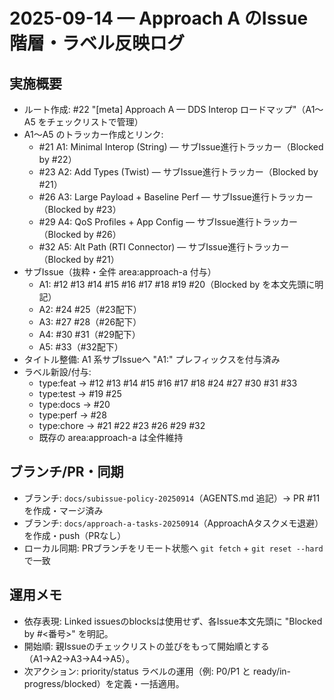 # 2025-09-14 — Approach A のIssue階層・ラベル反映ログ

## 実施概要
- ルート作成: #22 "[meta] Approach A — DDS Interop ロードマップ"（A1〜A5 をチェックリストで管理）
- A1〜A5 のトラッカー作成とリンク:
  - #21 A1: Minimal Interop (String) — サブIssue進行トラッカー（Blocked by #22）
  - #23 A2: Add Types (Twist) — サブIssue進行トラッカー（Blocked by #21）
  - #26 A3: Large Payload + Baseline Perf — サブIssue進行トラッカー（Blocked by #23）
  - #29 A4: QoS Profiles + App Config — サブIssue進行トラッカー（Blocked by #26）
  - #32 A5: Alt Path (RTI Connector) — サブIssue進行トラッカー（Blocked by #21）
- サブIssue（抜粋・全件 area:approach-a 付与）
  - A1: #12 #13 #14 #15 #16 #17 #18 #19 #20（Blocked by を本文先頭に明記）
  - A2: #24 #25（#23配下）
  - A3: #27 #28（#26配下）
  - A4: #30 #31（#29配下）
  - A5: #33（#32配下）
- タイトル整備: A1 系サブIssueへ "A1:" プレフィックスを付与済み
- ラベル新設/付与:
  - type:feat → #12 #13 #14 #15 #16 #17 #18 #24 #27 #30 #31 #33
  - type:test → #19 #25
  - type:docs → #20
  - type:perf → #28
  - type:chore → #21 #22 #23 #26 #29 #32
  - 既存の area:approach-a は全件維持

## ブランチ/PR・同期
- ブランチ: `docs/subissue-policy-20250914`（AGENTS.md 追記）→ PR #11 を作成・マージ済み
- ブランチ: `docs/approach-a-tasks-20250914`（ApproachAタスクメモ退避）を作成・push（PRなし）
- ローカル同期: PRブランチをリモート状態へ `git fetch` + `git reset --hard` で一致

## 運用メモ
- 依存表現: Linked issuesのblocksは使用せず、各Issue本文先頭に "Blocked by #<番号>" を明記。
- 開始順: 親Issueのチェックリストの並びをもって開始順とする（A1→A2→A3→A4→A5）。
- 次アクション: priority/status ラベルの運用（例: P0/P1 と ready/in-progress/blocked）を定義・一括適用。